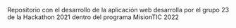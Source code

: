 Repositorio con el desarrollo de la aplicación web desarrolla por el grupo 23 de la Hackathon 2021 dentro del programa MisionTIC 2022
